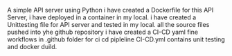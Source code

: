 A simple API server using Python
i have created a Dockerfile for this API Server, i have deployed in a container in my local.
i have created a Unittesting file for API server and tested in my local.
all the source files pushed into yhe github repository
i have created a CI-CD yaml fine workflows in .github folder for ci cd pipleline
CI-CD.yml contains unit testing and docker duild.
